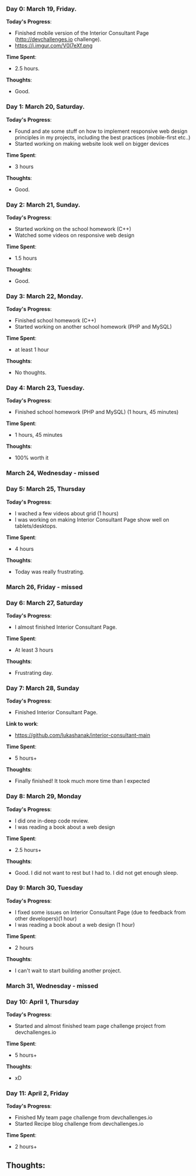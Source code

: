 ### Day 0: March 19, Friday.

**Today's Progress**: 
- Finished mobile version of the Interior Consultant Page (http://devchallenges.io challenge).
- https://i.imgur.com/V0I7eXf.png

**Time Spent**:
- 2.5 hours.

**Thoughts**: 
- Good.

### Day 1: March 20, Saturday.

**Today's Progress**: 
- Found and ate some stuff on how to implement responsive web design principles in my projects, including the best practices (mobile-first etc..)
- Started working on making website look well on bigger devices

**Time Spent**:
- 3 hours

**Thoughts**: 
- Good.


### Day 2: March 21, Sunday.

**Today's Progress**: 
- Started working on the school homework (C++)
- Watched some videos on responsive web design

**Time Spent**:
- 1.5 hours

**Thoughts**: 
- Good.

### Day 3: March 22, Monday.

**Today's Progress**: 
- Finished school homework (C++)
- Started working on another school homework (PHP and MySQL)

**Time Spent**:
- at least 1 hour

**Thoughts**: 
- No thoughts.

### Day 4: March 23, Tuesday.

**Today's Progress**: 
- Finished school homework (PHP and MySQL) (1 hours, 45 minutes)

**Time Spent**:
- 1 hours, 45 minutes

**Thoughts**: 
- 100% worth it

### March 24, Wednesday - missed

### Day 5: March 25, Thursday

**Today's Progress**: 
- I wached a few videos about grid (1 hours)
- I was working on making Interior Consultant Page show well on tablets/desktops.

**Time Spent**:
- 4 hours

**Thoughts**: 
- Today was really frustrating. 

### March 26, Friday - missed

### Day 6: March 27, Saturday

**Today's Progress**: 
- I almost finished Interior Consultant Page.

**Time Spent**:
- At least 3 hours

**Thoughts**: 
- Frustrating day.


### Day 7: March 28, Sunday

**Today's Progress**: 
- Finished Interior Consultant Page.

**Link to work**:
- https://github.com/lukashanak/interior-consultant-main

**Time Spent**:
- 5 hours+ 

**Thoughts**: 
- Finally finished! It took much more time than I expected



### Day 8: March 29, Monday

**Today's Progress**: 
- I did one in-deep code review.
- I was reading a book about a web design

**Time Spent**:
- 2.5 hours+ 

**Thoughts**: 
- Good. I did not want to rest but I had to. I did not get enough sleep.


### Day 9: March 30, Tuesday

**Today's Progress**: 
- I fixed some issues on Interior Consultant Page (due to feedback from other developers)(1 hour)
- I was reading a book about a web design (1 hour)

**Time Spent**:
- 2 hours 

**Thoughts**: 
- I can't wait to start building another project.

### March 31, Wednesday - missed


### Day 10: April 1, Thursday

**Today's Progress**: 
- Started and almost finished team page challenge project from devchallenges.io

**Time Spent**:
- 5 hours+ 

**Thoughts**: 
- xD 


### Day 11: April 2, Friday

**Today's Progress**: 
- Finished My team page challenge from devchallenges.io
- Started Recipe blog challenge from devchallenges.io

**Time Spent**:
- 2 hours+

**Thoughts**: 
- 

